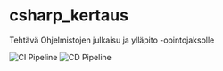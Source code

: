 # csharp_kertaus
Tehtävä Ohjelmistojen julkaisu ja ylläpito -opintojaksolle

![CI Pipeline](https://github.com/MariaKatariinaH/csharp_kertaus/actions/workflows/ci.yml/badge.svg)
![CD Pipeline](https://github.com/MariaKatariinaH/csharp_kertaus/actions/workflows/cd.yml/badge.svg)